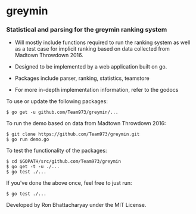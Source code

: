 # greymin


### Statistical and parsing for the greymin ranking system

- Will mostly include functions required to run the ranking system as well as
a test case for implicit ranking based on data collected from Madtown Throwdown 2016.

- Designed to be implemented by a web application built on go.

- Packages include parser, ranking, statistics, teamstore

- For more in-depth implementation information, refer to the godocs


To use or update the following packages:


	$ go get -u github.com/Team973/greymin/...


To run the demo based on data from Madtown Throwdown 2016:


	$ git clone https://github.com/Team973/greymin.git
	$ go run demo.go

To test the functionality of the packages:

	$ cd $GOPATH/src/github.com/Team973/greymin
	$ go get -t -u ./...
	$ go test ./...

If you've done the above once, feel free to just run:

	$ go test ./...
 

Developed by Ron Bhattacharyay under the MIT License.
